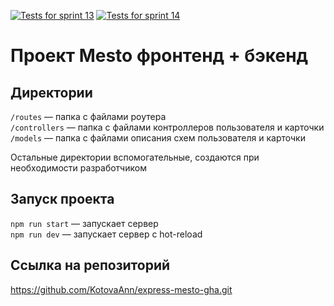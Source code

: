 [![Tests for sprint 13](https://github.com/KotovaAnn/express-mesto-gha/actions/workflows/tests-13-sprint.yml/badge.svg)](https://github.com/KotovaAnn/express-mesto-gha/actions/workflows/tests-13-sprint.yml) [![Tests for sprint 14](https://github.com/KotovaAnn/express-mesto-gha/actions/workflows/tests-14-sprint.yml/badge.svg)](https://github.com/KotovaAnn/express-mesto-gha/actions/workflows/tests-14-sprint.yml)
# Проект Mesto фронтенд + бэкенд

## Директории

`/routes` — папка с файлами роутера  
`/controllers` — папка с файлами контроллеров пользователя и карточки   
`/models` — папка с файлами описания схем пользователя и карточки  
  
Остальные директории вспомогательные, создаются при необходимости разработчиком

## Запуск проекта

`npm run start` — запускает сервер   
`npm run dev` — запускает сервер с hot-reload

## Ссылка на репозиторий

https://github.com/KotovaAnn/express-mesto-gha.git
